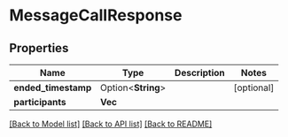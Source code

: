 # MessageCallResponse

## Properties

Name | Type | Description | Notes
------------ | ------------- | ------------- | -------------
**ended_timestamp** | Option<**String**> |  | [optional]
**participants** | **Vec<String>** |  | 

[[Back to Model list]](../README.md#documentation-for-models) [[Back to API list]](../README.md#documentation-for-api-endpoints) [[Back to README]](../README.md)


